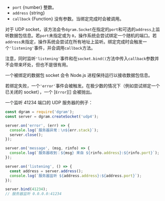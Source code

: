 <!-- YAML
added: v0.1.99
-->

* `port` {number} 整数。
* `address` {string}
* `callback` {Function} 没有参数。当绑定完成时会被调用。

对于 UDP socket，该方法会令`dgram.Socket`在指定的`port`和可选的`address`上监听数据包信息。若`port`未指定或为 `0`，操作系统会尝试绑定一个随机的端口。若`address`未指定，操作系统会尝试在所有地址上监听。绑定完成时会触发一个`'listening'`事件，并会调用`callback`方法。

注意，同时监听`'listening'`事件和在`socket.bind()`方法中传入`callback`参数并不会带来坏处，但也不是很有用。

一个被绑定的数据包 socket 会令 Node.js 进程保持运行以接收数据包信息。

若绑定失败，一个`'error'`事件会被触发。在极少数的情况下（例如尝试绑定一个已关闭的 socket），一个 [`Error`][] 会被抛出。

一个监听 41234 端口的 UDP 服务器的例子：

```js
const dgram = require('dgram');
const server = dgram.createSocket('udp4');

server.on('error', (err) => {
  console.log(`服务器异常：\n${err.stack}`);
  server.close();
});

server.on('message', (msg, rinfo) => {
  console.log(`服务器收到：${msg} 来自 ${rinfo.address}:${rinfo.port}`);
});

server.on('listening', () => {
  const address = server.address();
  console.log(`服务器监听 ${address.address}:${address.port}`);
});

server.bind(41234);
// 服务器监听 0.0.0.0:41234
```

